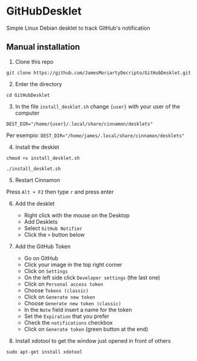 # GitHubDesklet
Simple Linux Debian desklet to track GitHub's notification

## Manual installation

1. Clone this repo

```
git clone https://github.com/JamesMoriartyDecripto/GitHubDesklet.git
```

2. Enter the directory

```
cd GitHubDesklet
```

3. In the file `install_desklet.sh` change `{user}` with your user of the computer

`DEST_DIR="/home/{user}/.local/share/cinnamon/desklets"`

Per esempio: `DEST_DIR="/home/james/.local/share/cinnamon/desklets"`

4. Install the desklet

```
chmod +x install_desklet.sh
```

```
./install_desklet.sh
```

5. Restart Cinnamon

Press `Alt + F2` then type `r` and press enter

6. Add the desklet

    - Right click with the mouse on the Desktop
    - Add Desklets
    - Select `GitHub Notifier`
    - Click the `+` button below

7. Add the GitHub Token

    - Go on GitHub
    - Click your image in the top right corner
    - Click on `Settings`
    - On the left side click `Developer settings` (the last one)
    - Click on `Personal access token`
    - Choose `Tokens (classic)`
    - Click on `Generate new token`
    - Choose `Generate new token (classic)`
    - In the `Note` field insert a name for the token
    - Set the `Expiration` that you prefer
    - Check the `notifications` checkbox
    - Click on `Generate token` (green button at the end)

8. Install xdotool to get the window just opened in front of others

```
sudo apt-get install xdotool
```